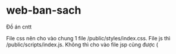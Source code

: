 # web-ban-sach
Đồ án cntt

File css nên cho vào chung 1 file /public/styles/index.css. File js thì /public/scripts/index.js. Không thì cho vào file jsp cũng được (<style><script>) 
Hình tất cả cho vào /public/imgs
Đường dẫn cho src nếu dùng bình thường không đc thì thử ${pageContext.request.contextPath}/public....
